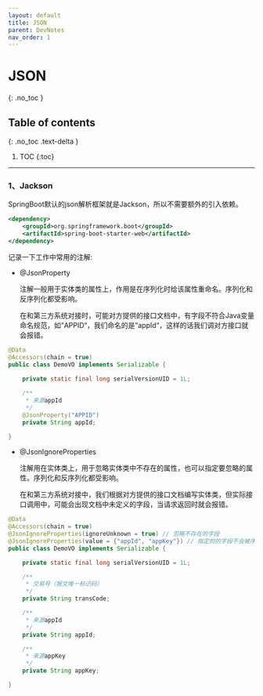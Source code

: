 ```yaml
---
layout: default
title: JSON
parent: DevNotes
nav_order: 1
---
```


# JSON
{: .no_toc }

## Table of contents
{: .no_toc .text-delta }

1. TOC
   {:toc}

---


### 1、Jackson

SpringBoot默认的json解析框架就是Jackson，所以不需要额外的引入依赖。

```xml
<dependency>
    <groupId>org.springframework.boot</groupId>
    <artifactId>spring-boot-starter-web</artifactId>
</dependency>
```

记录一下工作中常用的注解:

- @JsonProperty

  注解一般用于实体类的属性上，作用是在序列化时给该属性重命名。序列化和反序列化都受影响。

  在和第三方系统对接时，可能对方提供的接口文档中，有字段不符合Java变量命名规范，如”APPID“，我们命名的是”appId“，这样的话我们调对方接口就会报错。

```java
@Data
@Accessors(chain = true)
public class DemoVO implements Serializable {
    
    private static final long serialVersionUID = 1L;

    /**
     * 来源appId
     */
    @JsonProperty("APPID")
    private String appId;
    
}
```

- @JsonIgnoreProperties

  注解用在实体类上，用于忽略实体类中不存在的属性，也可以指定要忽略的属性。序列化和反序列化都受影响。

  在和第三方系统对接中，我们根据对方提供的接口文档编写实体类，但实际接口调用中，可能会出现文档中未定义的字段，当请求返回时就会报错。

```java
@Data
@Accessors(chain = true)
@JsonIgnoreProperties(ignoreUnknown = true) // 忽略不存在的字段
@JsonIgnoreProperties(value = {"appId", "appKey"}) // 指定的的字段不会被序列化和反序列化
public class DemoVO implements Serializable {

    private static final long serialVersionUID = 1L;

    /**
     * 交易号（报文唯一标识码）
     */
    private String transCode;

    /**
     * 来源appId
     */
    private String appId;

    /**
     * 来源appKey
     */
    private String appKey;

}
```